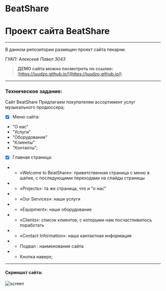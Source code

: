 # BeatShare
Проект сайта BeatShare 
========================================================================================
***
В данном репозитории размещен проект сайта пекарни.


*ГУАП: Алексеев Павел 3043*

>**ДЕМО сайта можно посмотреть по ссылке:** [https://juudzo.github.io/](https://juudzo.github.io/)
***

### Техническое задание:
Сайт BeatShare
Предлагаем покупателям ассортимент услуг музыкального продюссера;
- [x] Меню сайта:
- "О нас"
- "Услуги"
- "Оборудование"
- "Клиенты"
- "Контакты";
- [x] Главная страница: 
- - «Welcome to BeatShare»: приветственная страница с меню в шапке, с последующими переходами на слайды страницы
- - «Projects»: та же страница, что и "о нас"
- - «Our Services»: наши услуги
- - «Equipment»: наше оборудование
- - «Clients»: cписок клиентов, с которыми нам посчастливилось поработать
- - «Contact Information»: наша кантактная информация
- - Подвал : наименование сайта
- - Кнопка наверх;
***

#### Скриншот сайта:

![screen](https://i.ibb.co/R46XfVc/beatshare.jpg)
